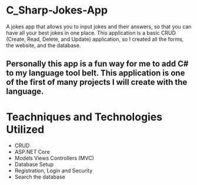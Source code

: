 # C_Sharp-Jokes-App
A jokes app that allows you to input jokes and their answers, so that you can have all your best jokes in one place. This application is a basic CRUD (Create, Read, Delete, and Update) application, so I created all the forms, the website, and the database.

## Personally this app is a fun way for me to add C# to my language tool belt. This application is one of the first of many projects I will create with the language.

# Teachniques and Technologies Utilized
- CRUD
- ASP.NET Core
- Models Views Controllers (MVC)
- Database Setup
- Registration, Login and Security
- Search the database
